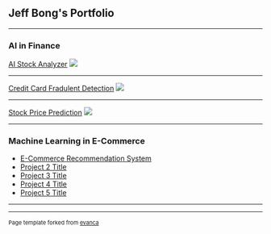## Jeff Bong's Portfolio

---

### AI in Finance

[AI Stock Analyzer](/sample_page)
<img src="images/dummy_thumbnail.jpg?raw=true"/>

---
[Credit Card Fradulent Detection](/pdf/sample_presentation.pdf)
<img src="images/dummy_thumbnail.jpg?raw=true"/>

---
[Stock Price Prediction](http://example.com/)
<img src="images/dummy_thumbnail.jpg?raw=true"/>

---

### Machine Learning in E-Commerce 

- [E-Commerce Recommendation System](http://example.com/)
- [Project 2 Title](http://example.com/)
- [Project 3 Title](http://example.com/)
- [Project 4 Title](http://example.com/)
- [Project 5 Title](http://example.com/)

---




---
<p style="font-size:11px">Page template forked from <a href="https://github.com/evanca/quick-portfolio">evanca</a></p>
<!-- Remove above link if you don't want to attibute -->
